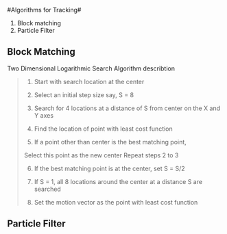 #Algorithms for Tracking#
1. Block matching
2. Particle Filter

## Block Matching ##
Two Dimensional Logarithmic Search
Algorithm describtion
>1. Start with search location at the center
>
>2. Select an initial step size say, S = 8
>
>3. Search for 4 locations at a distance of S from center on the X and Y axes
>
>4. Find the location of point with least cost function
>
>5. If a point other than center is the best matching point,
>
>   Select this point as the new center
>   Repeat steps 2 to 3
>
>6. If the best matching point is at the center, set S = S/2
>
>7. If S = 1, all 8 locations around the center at a distance S are searched
>
>8. Set the motion vector as the point with least cost function

## Particle Filter ##


